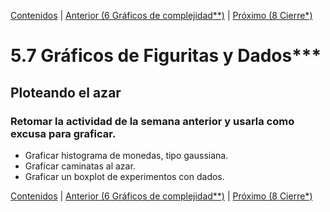 [Contenidos](../Contenidos.md) \| [Anterior (6 Gráficos de complejidad**)](06_gráficos_de_complejidad.md) \| [Próximo (8 Cierre*)](08_Cierre.md)

# 5.7 Gráficos de Figuritas y Dados***

## Ploteando el azar

### Retomar la actividad de la semana anterior y usarla como excusa para graficar.

- Graficar histograma de monedas, tipo gaussiana.
- Graficar caminatas al azar.
- Graficar un boxplot de experimentos con dados.



[Contenidos](../Contenidos.md) \| [Anterior (6 Gráficos de complejidad**)](06_gráficos_de_complejidad.md) \| [Próximo (8 Cierre*)](08_Cierre.md)

